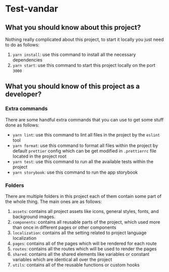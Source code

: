 # Test-vandar

## What you should know about this project?

Nothing really complicated about this project, to start it locally you just need
to do as follows:

1. `yarn install`: use this command to install all the necessary dependencies
2. `yarn start`: use this command to start this project locally on the port
   `3000`

## What you should know of this project as a developer?

### Extra commands

There are some handful extra commands that you can use to get some stuff done as
follows:

- `yarn lint`: use this command to lint all files in the project by the `eslint`
  tool
- `yarn format`: use this command to format all files within the project by
  default `prettier` config which can be get modified in `.prettierrc` file
  located in the project root
- `yarn test`: use this command to run all the available tests within the
  project
- `yarn storybook`: use this command to run the app storybook

### Folders

There are multiple folders in this project each of them contain some part of the
whole thing. The main ones are as follows:

1. `assets`: contains all project assets like icons, general styles, fonts, and
   background images.
2. `components`: contains all reusable parts of the project, which used more
   than once in different pages or other components
3. `localization`: contains all the setting related to project language
   localization
4. `pages`: contains all of the pages which will be rendered for each route
5. `routes`: contains all the routes which will be used to render the pages
6. `shared`: contains all the shared elements like variables or constant
   variables which are identical all over the project
7. `utils`: contains all of the reusable functions or custom hooks
